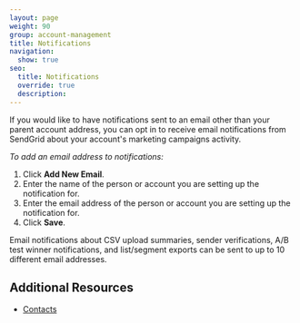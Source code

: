 ```yaml
---
layout: page
weight: 90
group: account-management
title: Notifications
navigation:
  show: true
seo:
  title: Notifications
  override: true
  description:
---
```

 	
If you would like to have notifications sent to an email other than your parent account address, you can opt in to receive email notifications from SendGrid about your account's marketing campaigns activity.

*To add an email address to notifications:*

1. Click **Add New Email**.
1. Enter the name of the person or account you are setting up the notification for.
1. Enter the email address of the person or account you are setting up the notification for.
1. Click **Save**.

<call-out>

Email notifications about CSV upload summaries, sender verifications, A/B test winner notifications, and list/segment exports can be sent to up to 10 different email addresses.

</call-out>

 ## 	Additional Resources
  	
- [Contacts](https://sendgrid.com/docs/API_Reference/help-support/managing-contacts/adding-contacts/)



